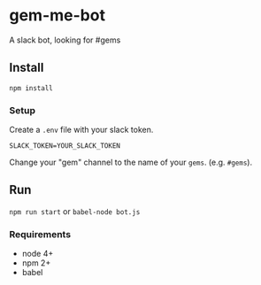 # gem-me-bot
A slack bot, looking for #gems

## Install

`npm install`

### Setup

Create a `.env` file with your slack token.

    SLACK_TOKEN=YOUR_SLACK_TOKEN
    
Change your "gem" channel to the name of your `gems`. (e.g. `#gems`). 
    
## Run

`npm run start` or `babel-node bot.js`

### Requirements

  - node 4+
  - npm 2+
  - babel

